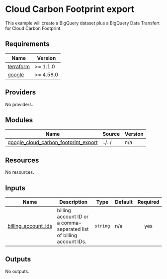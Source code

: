 # Cloud Carbon Footprint export

This example will create a BigQuery dataset plus a BigQuery Data Transfert for Cloud Carbon Footprint.

<!-- BEGINNING OF PRE-COMMIT-TERRAFORM DOCS HOOK -->
## Requirements

| Name | Version |
|------|---------|
| <a name="requirement_terraform"></a> [terraform](#requirement\_terraform) | >= 1.1.0 |
| <a name="requirement_google"></a> [google](#requirement\_google) | >= 4.58.0 |

## Providers

No providers.

## Modules

| Name | Source | Version |
|------|--------|---------|
| <a name="module_google_cloud_carbon_footprint_export"></a> [google\_cloud\_carbon\_footprint\_export](#module\_google\_cloud\_carbon\_footprint\_export) | ../../ | n/a |

## Resources

No resources.

## Inputs

| Name | Description | Type | Default | Required |
|------|-------------|------|---------|:--------:|
| <a name="input_billing_account_ids"></a> [billing\_account\_ids](#input\_billing\_account\_ids) | billing account ID or a comma-separated list of billing account IDs. | `string` | n/a | yes |

## Outputs

No outputs.
<!-- END OF PRE-COMMIT-TERRAFORM DOCS HOOK -->
